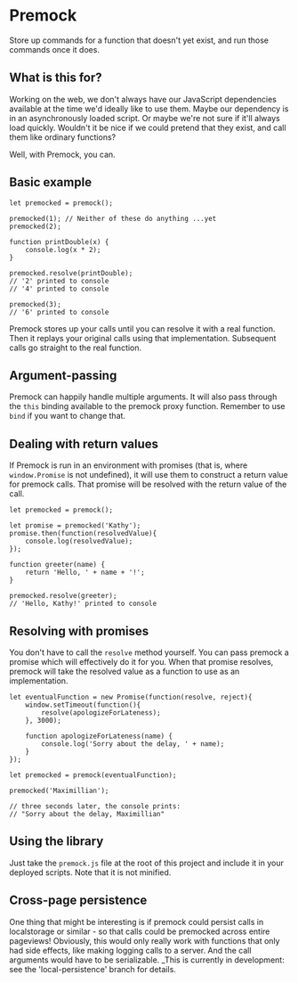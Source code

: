 # Premock
Store up commands for a function that doesn't yet exist, and run those commands once it does.

## What is this for?
Working on the web, we don't always have our JavaScript dependencies available at the time we'd ideally like to use them. Maybe our dependency is in an asynchronously loaded script. Or maybe we're not sure if it'll always load quickly. Wouldn't it be nice if we could pretend that they exist, and call them like ordinary functions?

Well, with Premock, you can.

## Basic example

    let premocked = premock();

    premocked(1); // Neither of these do anything ...yet
    premocked(2);

    function printDouble(x) {
    	console.log(x * 2);
    }

    premocked.resolve(printDouble);
    // '2' printed to console
    // '4' printed to console

    premocked(3);
    // '6' printed to console

Premock stores up your calls until you can resolve it with a real function. Then it replays your original calls using that implementation. Subsequent calls go straight to the real function.

## Argument-passing

Premock can happily handle multiple arguments. It will also pass through the `this` binding available to the premock proxy function. Remember to use `bind` if you want to change that.

## Dealing with return values

If Premock is run in an environment with promises (that is, where `window.Promise` is not undefined), it will use them to construct a return value for premock calls. That promise will be resolved with the return value of the call.

    let premocked = premock();

    let promise = premocked('Kathy');
    promise.then(function(resolvedValue){
    	console.log(resolvedValue);
    });

    function greeter(name) {
    	return 'Hello, ' + name + '!';
    }

    premocked.resolve(greeter);
    // 'Hello, Kathy!' printed to console


## Resolving with promises

You don't have to call the `resolve` method yourself. You can pass premock a promise which will effectively do it for you. When that promise resolves, premock will take the resolved value as a function to use as an implementation.

	let eventualFunction = new Promise(function(resolve, reject){		
		window.setTimeout(function(){
			resolve(apologizeForLateness);
		}, 3000);

		function apologizeForLateness(name) {
			console.log('Sorry about the delay, ' + name);
		}
	});

	let premocked = premock(eventualFunction);

	premocked('Maximillian');

	// three seconds later, the console prints:
	// "Sorry about the delay, Maximillian"

## Using the library

Just take the `premock.js` file at the root of this project and include it in your deployed scripts. Note that it is not minified.

## Cross-page persistence

One thing that might be interesting is if premock could persist calls in localstorage or similar - so that calls could be premocked across entire pageviews! Obviously, this would only really work with functions that only had side effects, like making logging calls to a server. And the call arguments would have to be serializable. _This is currently in development: see the 'local-persistence' branch for details.